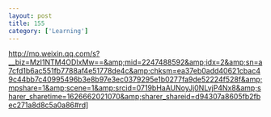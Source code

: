```yaml
---
layout: post
title: 155
category: ['Learning']
---
```


http://mp.weixin.qq.com/s?__biz=MzI1NTM4ODIxMw==&amp;mid=2247488592&amp;idx=2&amp;sn=a7cfd1b6ac551fb7788af4e51778de4c&amp;chksm=ea37eb0add40621cbac49c44bb7c40995496b3e8b97e3ec0379295e1b0277fa9de52224f528f&amp;mpshare=1&amp;scene=1&amp;srcid=0719bHaAUNoyJj0NLvjP4Nx8&amp;sharer_sharetime=1626662021070&amp;sharer_shareid=d94307a8605fb2fbec271a8d8c5a0a86#rd]



